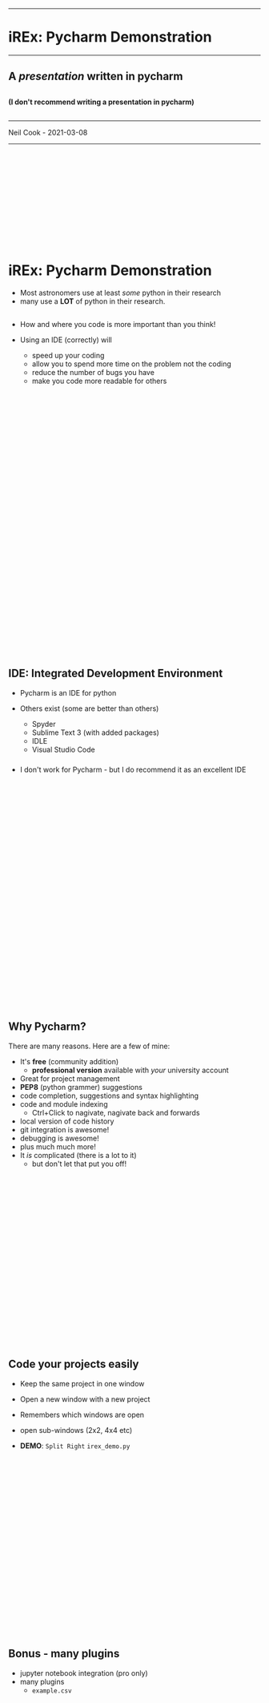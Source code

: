```














```
---

# iREx: Pycharm Demonstration

---

## A _presentation_ written in pycharm

##

#### (I don't recommend writing a presentation in pycharm)

##

---

Neil Cook - 2021-03-08

---

```














```

# iREx: Pycharm Demonstration

- Most astronomers use at least _some_ python in their research
- many use a **LOT** of python in their research.

##

- How and where you code is more important than you think!


- Using an IDE (correctly) will 
  - speed up your coding
  - allow you to spend more time on the problem not the coding  
  - reduce the number of bugs you have
  - make you code more readable for others

##
##

```





































```

## IDE: Integrated Development Environment

- Pycharm is an IDE for python

- Others exist (some are better than others)
    - Spyder
    - Sublime Text 3 (with added packages)
    - IDLE
    - Visual Studio Code

###

- I don't work for Pycharm - but I do recommend it as an excellent IDE
  
##
##
##

```
































```

## Why Pycharm?

There are many reasons. Here are a few of mine:
- It's **free** (community addition)
   - **professional version** available with _your_ university account
- Great for project management
- **PEP8** (python grammer) suggestions
- code completion, suggestions and syntax highlighting
- code and module indexing
  - Ctrl+Click to nagivate, nagivate back and forwards
- local version of code history
- git integration is awesome!
- debugging is awesome!
- plus much much more!
- It _is_ complicated (there is a lot to it)
  - but don't let that put you off!


```

























```

## Code your projects easily

- Keep the same project in one window
  

- Open a new window with a new project
  

- Remembers which windows are open 
  

- open sub-windows (2x2, 4x4 etc)
  

- **DEMO**: `Split Right` `irex_demo.py`


##
##
##

```

























```


## Bonus - many plugins

- jupyter notebook integration (pro only)
- many plugins
   - `example.csv`
  
##
##
##

```

























```

## **DEMO**: `irex_demo.py`

- code completion
- conda environment integration  
- navigation with Ctrl + Click
- TODO tracking  
- local version history

##
##
##

```

























```


## Demo: Debugger

- `idex_demo.py`
- uncomment `neil.study_fish()`
- breakpoint line 166 `irex_functions.py`

##
##
##

```

























```

## Github integration

- new branch: `>> git branch test3`

- make a change and commit it, equivalent to:
```
>> git commit origin test3
>> git push origin test3
```

- compare branches 
- merge branches, equivalent to:

```
   >> git checkout test1
   >> git merge test2
```  

##


```

























```


## Help is always near-by

- Slack
  - we have a `python` channel on irex
  - this channel isn't used much  
  - any problems (with Pycharm or python) ask there
  - most problems someone will have had before!
  - or maybe someone else is having the same problem
  - there are **NO** stupid questions
  
##


```

























```

## Summary

- An IDE (like Pycharm) is **essential** for coding
- It really changed the way I coded
- Help is _always_ available
  - for IDEs like pycharm (or spyder etc)
  - for python in general
- Good coding style is also a big help!
- Don't use pycharm for presentations

# Thanks!

##

```

























```